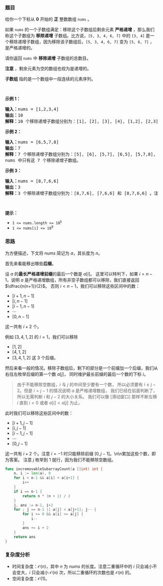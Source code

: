 ### 题目

<p>给你一个下标从 <strong>0</strong>&nbsp;开始的 <b>正</b>&nbsp;整数数组&nbsp;<code>nums</code>&nbsp;。</p>

<p>如果 <code>nums</code>&nbsp;的一个子数组满足：移除这个子数组后剩余元素 <strong>严格递增</strong>&nbsp;，那么我们称这个子数组为 <strong>移除递增</strong>&nbsp;子数组。比方说，<code>[5, 3, 4, 6, 7]</code>&nbsp;中的 <code>[3, 4]</code>&nbsp;是一个移除递增子数组，因为移除该子数组后，<code>[5, 3, 4, 6, 7]</code>&nbsp;变为&nbsp;<code>[5, 6, 7]</code>&nbsp;，是严格递增的。</p>

<p>请你返回 <code>nums</code>&nbsp;中 <b>移除递增</b>&nbsp;子数组的总数目。</p>

<p><b>注意</b>&nbsp;，剩余元素为空的数组也视为是递增的。</p>

<p><strong>子数组</strong> 指的是一个数组中一段连续的元素序列。</p>

<p>&nbsp;</p>

<p><strong class="example">示例 1：</strong></p>

<pre>
<b>输入：</b>nums = [1,2,3,4]
<b>输出：</b>10
<b>解释：</b>10 个移除递增子数组分别为：[1], [2], [3], [4], [1,2], [2,3], [3,4], [1,2,3], [2,3,4] 和 [1,2,3,4]。移除任意一个子数组后，剩余元素都是递增的。注意，空数组不是移除递增子数组。
</pre>

<p><strong class="example">示例 2：</strong></p>

<pre>
<b>输入：</b>nums = [6,5,7,8]
<b>输出：</b>7
<b>解释：</b>7<strong>&nbsp;</strong>个移除递增子数组分别为：[5], [6], [5,7], [6,5], [5,7,8], [6,5,7] 和 [6,5,7,8] 。
nums 中只有这 7 个移除递增子数组。
</pre>

<p><strong class="example">示例 3：</strong></p>

<pre>
<b>输入：</b>nums = [8,7,6,6]
<b>输出：</b>3
<b>解释：</b>3 个移除递增子数组分别为：[8,7,6], [7,6,6] 和 [8,7,6,6] 。注意 [8,7] 不是移除递增子数组因为移除 [8,7] 后 nums 变为 [6,6] ，它不是严格递增的。
</pre>

<p>&nbsp;</p>

<p><strong>提示：</strong></p>

<ul>
	<li><code>1 &lt;= nums.length &lt;= 10<sup>5</sup></code></li>
	<li><code>1 &lt;= nums[i] &lt;= 10<sup>9</sup></code></li>
</ul>

### 思路

为方便描述，下文将 $\textit{nums}$ 简记为 $a$，其长度为 $n$。

首先来看能移出哪些**后缀**。

设 $a$ 的**最长严格递增前缀**的最后一个数是 $a[i]$。
这里可以特判下，如果 $i=n-1$，说明 $a$ 是严格递增数组，所有非空子数组都可以移除，我们直接返回 $\dfrac{n(n+1)}{2}$。
否则 $i<n-1$，我们可以移除这些区间中的数：

- $[i+1,n-1]$
- $[i,n-1]$
- $[i-1,n-1]$
- $\cdots$
- $[0,n-1]$

这一共有 $i+2$ 个。

例如 $[3,4,1,2]$ 的 $i=1$，我们可以移除

- $[1,2]$
- $[4,1,2]$
- $[3,4,1,2]$
  这 $3$ 个后缀。

然后来看一般的情况。移除子数组后，剩下的部分是一个前缀加一个后缀，我们从右往左枚举后缀的第一个数 $a[j]$，
同时维护最长前缀的最后一个数的下标 $i$。

> 由于不能移除空数组，$i$ 与 $j$ 的中间至少要有一个数，
> 所以必须要有 $i\le j-2$。但是 $i=j-1$ 的情况说明 $a$ 是严格递增数组，
> 我们已经在前面判断了，所以无需判断 $i$ 和 $j-2$ 的大小关系。
> 我们可以像 [滑动窗口] 那样不断左移 $i$ 直到 $i<0$ 或者 $a[i]<a[j]$ 为止。

此时我们可以移除这些区间中的数：

- $[i+1,j-1]$
- $[i,j-1]$
- $[i-1,j-1]$
- $\cdots$
- $[0,j-1]$

这一共有 $i+2$ 个。注意 $i=-1$ 时只能移除前缀 $[0,j-1]$。\n\n累加这些个数，即为答案。
注意 $j$ 枚举到 $1$ 就行，因为我们不能移除空数组。

```go [sol]
func incremovableSubarrayCount(a []int) int {
	n, i := len(a), 0
	for i < n-1 && a[i] < a[i+1] {
		i++
	}
	if i == n-1 {
		return n * (n + 1) / 2
	}
	j, ans := n-1, i+2
	for ; j == n-1 || a[j] < a[j+1]; j-- {
		for i >= 0 && a[i] >= a[j] {
			i--
		}
		ans += i + 2
	}
	return ans
}
```

### 复杂度分析

- 时间复杂度：$\mathcal{O}(n)$，其中 $n$ 为 $\textit{nums}$ 的长度。注意二重循环中的 $i$ 只会减小不会变大，$i$ 只会减小 $\mathcal{O}(n)$ 次，所以二重循环的次数也是 $\mathcal{O}(n)$ 的。
- 空间复杂度：$\mathcal{O}(1)$。


